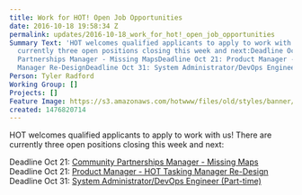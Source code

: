 ```yaml
---
title: Work for HOT! Open Job Opportunities
date: 2016-10-18 19:58:34 Z
permalink: updates/2016-10-18_work_for_hot!_open_job_opportunities
Summary Text: 'HOT welcomes qualified applicants to apply to work with us! There are
  currently three open positions closing this week and next:Deadline Oct 21: Community
  Partnerships Manager - Missing MapsDeadline Oct 21: Product Manager - HOT Tasking
  Manager Re-DesignDeadline Oct 31: System Administrator/DevOps Engineer (Part-time)'
Person: Tyler Radford
Working Group: []
Projects: []
Feature Image: https://s3.amazonaws.com/hotwww/files/old/styles/banner/public/DSC_0186a.jpg
created: 1476820714
---
```


<p>HOT welcomes qualified applicants to apply to work with us! There are currently three open positions closing this week and next:</p><p>Deadline Oct 21:&nbsp;<a href="https://hotosm.org/job/community_partnerships_manager_missing_maps/2016">Community Partnerships Manager - Missing Maps</a><br>Deadline Oct 21:&nbsp;<a href="https://hotosm.org/product-manager-tmredesign">Product Manager - HOT Tasking Manager Re-Design<br></a>Deadline Oct 31:&nbsp;<a href="https://hotosm.org/jobs/sysadmin">System Administrator/DevOps Engineer (Part-time)</a></p>
